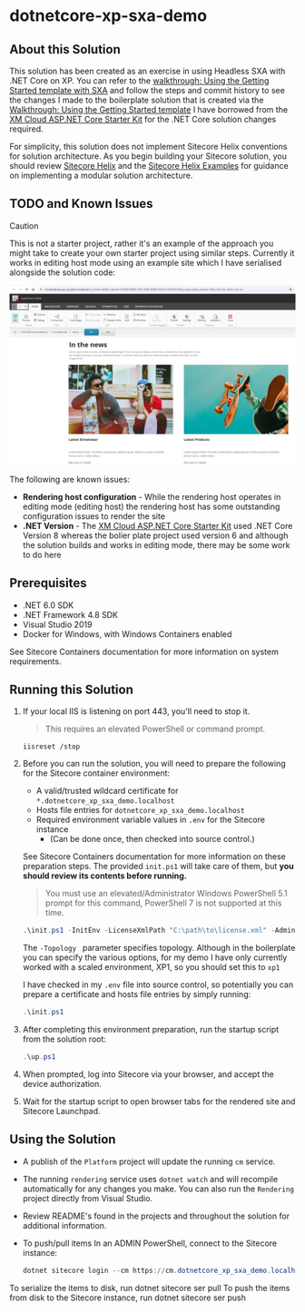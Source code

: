 # dotnetcore-xp-sxa-demo

## About this Solution
This solution has been created as an exercise in using Headless SXA with .NET Core on XP. You can refer to the [walkthrough: Using the Getting Started template with SXA](https://doc.sitecore.com/xp/en/developers/hd/latest/sitecore-headless-development/walkthrough--using-the-getting-started-template-with-sxa.html) and follow the steps and commit history to see the changes I made to the boilerplate solution that is created via the [Walkthrough: Using the Getting Started template](https://doc.sitecore.com/xp/en/developers/hd/latest/sitecore-headless-development/walkthrough--using-the-getting-started-template.html)
I have borrowed from the  [XM Cloud ASP.NET Core Starter Kit](https://github.com/Sitecore/xmcloud-starter-dotnet) for the .NET Core solution changes required.


For simplicity, this solution does not implement Sitecore Helix conventions for
solution architecture. As you begin building your Sitecore solution,
you should review [Sitecore Helix](https://helix.sitecore.net/) and the
[Sitecore Helix Examples](https://sitecore.github.io/Helix.Examples/) for guidance
on implementing a modular solution architecture.


## TODO and Known Issues
> [!CAUTION]
> This is not a starter project, rather it's an example of the approach you might take to create your own starter project using similar steps. Currently it works in editing host mode using an example site which I have serialised alongside the solution code:

![Experience Editor](experience-editing.jpg?raw=true "Experience Editor with XM Cloud Demo")

The following are known issues:
- **Rendering host configuration** - While the rendering host operates in editing mode (editing host) the rendering host has some outstanding configuration issues to render the site
- **.NET Version** - The [XM Cloud ASP.NET Core Starter Kit](https://github.com/Sitecore/xmcloud-starter-dotnet) used .NET Core Version 8 whereas the bolier plate project used version 6 and although the solution builds and works in editing mode, there may be some work to do here


## Prerequisites
* .NET 6.0 SDK
* .NET Framework 4.8 SDK
* Visual Studio 2019
* Docker for Windows, with Windows Containers enabled

See Sitecore Containers documentation for more information on system requirements.

## Running this Solution
1. If your local IIS is listening on port 443, you'll need to stop it.
   > This requires an elevated PowerShell or command prompt.
   ```
   iisreset /stop
   ```

1. Before you can run the solution, you will need to prepare the following
   for the Sitecore container environment:
   * A valid/trusted wildcard certificate for `*.dotnetcore_xp_sxa_demo.localhost`
   * Hosts file entries for `dotnetcore_xp_sxa_demo.localhost`
   * Required environment variable values in `.env` for the Sitecore instance
     * (Can be done once, then checked into source control.)

   See Sitecore Containers documentation for more information on these
   preparation steps. The provided `init.ps1` will take care of them,
   but **you should review its contents before running.**

   > You must use an elevated/Administrator Windows PowerShell 5.1 prompt for
   > this command, PowerShell 7 is not supported at this time.

    ```ps1
    .\init.ps1 -InitEnv -LicenseXmlPath "C:\path\to\license.xml" -AdminPassword "DesiredAdminPassword" -Topology xp1
    ```
    The ```-Topology ``` parameter specifies topology. Although in the boilerplate you can specify the various options, for my demo I have only currently worked with a scaled environment, XP1, so you should set this to ```xp1```

    I have checked in my `.env` file into source control, so potentially you
    can prepare a certificate and hosts file entries by simply running:

    ```ps1
    .\init.ps1
    ```

1. After completing this environment preparation, run the startup script
   from the solution root:
    ```ps1
    .\up.ps1
    ```

1. When prompted, log into Sitecore via your browser, and
   accept the device authorization.

1. Wait for the startup script to open browser tabs for the rendered site
   and Sitecore Launchpad.

## Using the Solution
* A publish of the `Platform` project will update the running `cm` service.
* The running `rendering` service uses `dotnet watch` and will recompile
  automatically for any changes you make. You can also run the `Rendering`
  project directly from Visual Studio.
* Review README's found in the projects and throughout the solution
  for additional information.
* To push/pull items In an ADMIN PowerShell, connect to the Sitecore instance:

    ```ps1
    dotnet sitecore login --cm https://cm.dotnetcore_xp_sxa_demo.localhost/ --auth https://id.dotnetcore_xp_sxa_demo.localhost --allow-write true
    ```


To serialize the items to disk, run dotnet sitecore ser pull
To push the items from disk to the Sitecore instance, run dotnet sitecore ser push